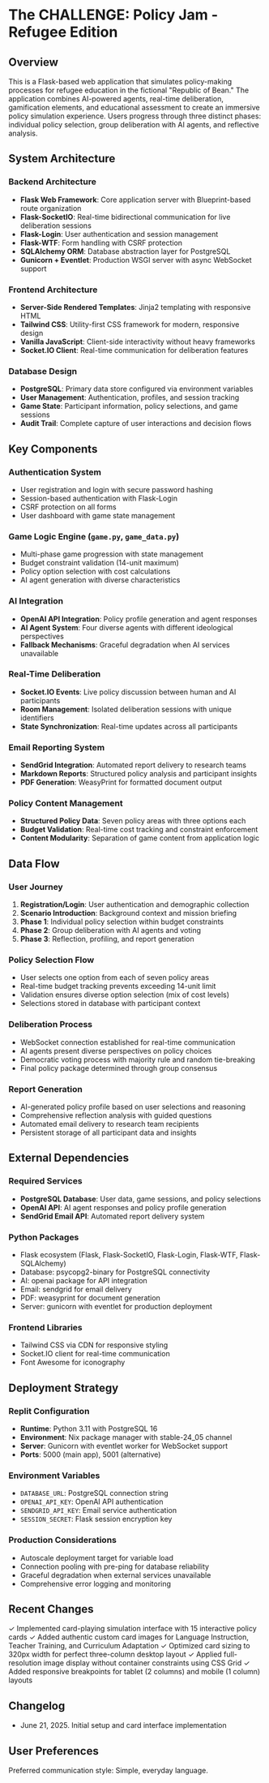 # The CHALLENGE: Policy Jam - Refugee Edition

## Overview

This is a Flask-based web application that simulates policy-making processes for refugee education in the fictional "Republic of Bean." The application combines AI-powered agents, real-time deliberation, gamification elements, and educational assessment to create an immersive policy simulation experience. Users progress through three distinct phases: individual policy selection, group deliberation with AI agents, and reflective analysis.

## System Architecture

### Backend Architecture
- **Flask Web Framework**: Core application server with Blueprint-based route organization
- **Flask-SocketIO**: Real-time bidirectional communication for live deliberation sessions
- **Flask-Login**: User authentication and session management
- **Flask-WTF**: Form handling with CSRF protection
- **SQLAlchemy ORM**: Database abstraction layer for PostgreSQL
- **Gunicorn + Eventlet**: Production WSGI server with async WebSocket support

### Frontend Architecture
- **Server-Side Rendered Templates**: Jinja2 templating with responsive HTML
- **Tailwind CSS**: Utility-first CSS framework for modern, responsive design
- **Vanilla JavaScript**: Client-side interactivity without heavy frameworks
- **Socket.IO Client**: Real-time communication for deliberation features

### Database Design
- **PostgreSQL**: Primary data store configured via environment variables
- **User Management**: Authentication, profiles, and session tracking
- **Game State**: Participant information, policy selections, and game sessions
- **Audit Trail**: Complete capture of user interactions and decision flows

## Key Components

### Authentication System
- User registration and login with secure password hashing
- Session-based authentication with Flask-Login
- CSRF protection on all forms
- User dashboard with game state management

### Game Logic Engine (`game.py`, `game_data.py`)
- Multi-phase game progression with state management
- Budget constraint validation (14-unit maximum)
- Policy option selection with cost calculations
- AI agent generation with diverse characteristics

### AI Integration
- **OpenAI API Integration**: Policy profile generation and agent responses
- **AI Agent System**: Four diverse agents with different ideological perspectives
- **Fallback Mechanisms**: Graceful degradation when AI services unavailable

### Real-Time Deliberation
- **Socket.IO Events**: Live policy discussion between human and AI participants
- **Room Management**: Isolated deliberation sessions with unique identifiers
- **State Synchronization**: Real-time updates across all participants

### Email Reporting System
- **SendGrid Integration**: Automated report delivery to research teams
- **Markdown Reports**: Structured policy analysis and participant insights
- **PDF Generation**: WeasyPrint for formatted document output

### Policy Content Management
- **Structured Policy Data**: Seven policy areas with three options each
- **Budget Validation**: Real-time cost tracking and constraint enforcement
- **Content Modularity**: Separation of game content from application logic

## Data Flow

### User Journey
1. **Registration/Login**: User authentication and demographic collection
2. **Scenario Introduction**: Background context and mission briefing
3. **Phase 1**: Individual policy selection within budget constraints
4. **Phase 2**: Group deliberation with AI agents and voting
5. **Phase 3**: Reflection, profiling, and report generation

### Policy Selection Flow
- User selects one option from each of seven policy areas
- Real-time budget tracking prevents exceeding 14-unit limit
- Validation ensures diverse option selection (mix of cost levels)
- Selections stored in database with participant context

### Deliberation Process
- WebSocket connection established for real-time communication
- AI agents present diverse perspectives on policy choices
- Democratic voting process with majority rule and random tie-breaking
- Final policy package determined through group consensus

### Report Generation
- AI-generated policy profile based on user selections and reasoning
- Comprehensive reflection analysis with guided questions
- Automated email delivery to research team recipients
- Persistent storage of all participant data and insights

## External Dependencies

### Required Services
- **PostgreSQL Database**: User data, game sessions, and policy selections
- **OpenAI API**: AI agent responses and policy profile generation
- **SendGrid Email API**: Automated report delivery system

### Python Packages
- Flask ecosystem (Flask, Flask-SocketIO, Flask-Login, Flask-WTF, Flask-SQLAlchemy)
- Database: psycopg2-binary for PostgreSQL connectivity
- AI: openai package for API integration
- Email: sendgrid for email delivery
- PDF: weasyprint for document generation
- Server: gunicorn with eventlet for production deployment

### Frontend Libraries
- Tailwind CSS via CDN for responsive styling
- Socket.IO client for real-time communication
- Font Awesome for iconography

## Deployment Strategy

### Replit Configuration
- **Runtime**: Python 3.11 with PostgreSQL 16
- **Environment**: Nix package manager with stable-24_05 channel
- **Server**: Gunicorn with eventlet worker for WebSocket support
- **Ports**: 5000 (main app), 5001 (alternative)

### Environment Variables
- `DATABASE_URL`: PostgreSQL connection string
- `OPENAI_API_KEY`: OpenAI API authentication
- `SENDGRID_API_KEY`: Email service authentication
- `SESSION_SECRET`: Flask session encryption key

### Production Considerations
- Autoscale deployment target for variable load
- Connection pooling with pre-ping for database reliability
- Graceful degradation when external services unavailable
- Comprehensive error logging and monitoring

## Recent Changes

✓ Implemented card-playing simulation interface with 15 interactive policy cards
✓ Added authentic custom card images for Language Instruction, Teacher Training, and Curriculum Adaptation
✓ Optimized card sizing to 320px width for perfect three-column desktop layout
✓ Applied full-resolution image display without container constraints using CSS Grid
✓ Added responsive breakpoints for tablet (2 columns) and mobile (1 column) layouts

## Changelog
- June 21, 2025. Initial setup and card interface implementation

## User Preferences

Preferred communication style: Simple, everyday language.